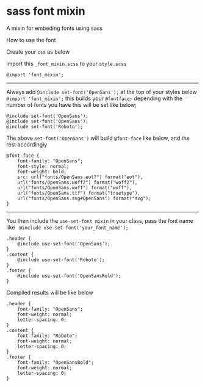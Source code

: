 # sass font mixin
A mixin for embeding fonts using sass

How to use the font

Create your ``css`` as below

import this ``` _font_mixin.scss ``` to your ``style.scss ``

 
``@import 'font_mixin';``
****************************************************************
Always add  ``` @include set-font('OpenSans'); ``` at the top of your 
styles below ``` @import 'font_mixin'; ``` this builds your ``@fontface;``
depending with the number of fonts you have this will be set like below;

`````````
@include set-font('OpenSans');
@include set-font('OpenSans');
@include set-font('Roboto');
`````````
The above ``set-font('OpenSans')`` will build ``@font-face`` like below, and the rest accordingly
````````
@font-face {
    font-family: "OpenSans";
    font-style: normal;
    font-weight: bold;
    src: url("fonts/OpenSans.eot?") format("eot"),
    url("fonts/OpenSans.woff2") format("woff2"),
    url("fonts/OpenSans.woff") format("woff"),
    url("fonts/OpenSans.ttf") format("truetype"),
    url("fonts/OpenSans.svg#OpenSans") format("svg");
}
`````````
******************************************************************************
You then include the ```use-set-font mixin``` in your class, pass the font name like `` @include use-set-font('your_font_name');``

``````````    
.header { 
    @include use-set-font('OpenSans');
}
.content { 
    @include use-set-font('Roboto');
}
.footer { 
    @include use-set-font('OpenSansBold');
}
``````````

Compiled results will be like below

``````````
.header { 
    font-family: "OpenSans";
    font-weight: normal;
    letter-spacing: 0;
}
.content { 
    font-family: "Roboto";
    font-weight: normal;
    letter-spacing: 0;
}
.footer { 
    font-family: "OpenSansBold";
    font-weight: normal;
    letter-spacing: 0;
}
``````````
